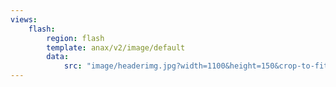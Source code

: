 ```yaml
---
views:
    flash:
        region: flash
        template: anax/v2/image/default
        data:
            src: "image/headerimg.jpg?width=1100&height=150&crop-to-fit&area=0,0,30,0"
---
```

